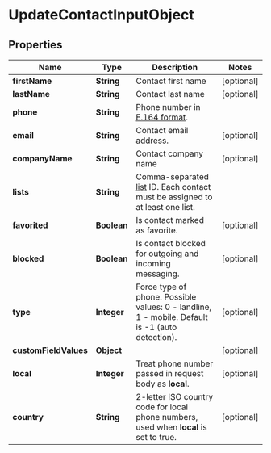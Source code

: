 
# UpdateContactInputObject

## Properties
Name | Type | Description | Notes
------------ | ------------- | ------------- | -------------
**firstName** | **String** | Contact first name |  [optional]
**lastName** | **String** | Contact last name |  [optional]
**phone** | **String** | Phone number in [E.164 format](https://en.wikipedia.org/wiki/E.164). | 
**email** | **String** | Contact email address. |  [optional]
**companyName** | **String** | Contact company name |  [optional]
**lists** | **String** | Comma-separated [list](http://docs.textmagictesting.com/#section/Lists) ID. Each contact must be assigned to at least one list. | 
**favorited** | **Boolean** | Is contact marked as favorite. |  [optional]
**blocked** | **Boolean** | Is contact blocked for outgoing and incoming messaging. |  [optional]
**type** | **Integer** | Force type of phone. Possible values: 0 - landline, 1 - mobile. Default is -1 (auto detection). |  [optional]
**customFieldValues** | **Object** |  |  [optional]
**local** | **Integer** | Treat phone number passed in request body as **local**. |  [optional]
**country** | **String** | 2-letter ISO country code for local phone numbers, used when **local** is set to true. |  [optional]



